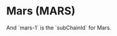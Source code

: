 # Mars (MARS)

<!--@include: ./_cosmos.md{,12}--> And `mars-1` is the `subChainId` for Mars.

<div ref="refDetectWallet"/>

<!--@include: ./_cosmos.md{14,}-->

<script setup>
import { createElement } from 'react'
import { createRoot } from 'react-dom/client'
import { ref, onMounted } from 'vue'

import DetectWallet from '../components/DetectWallet.jsx'

const refDetectWallet = ref()
const refConnectWallet = ref()
onMounted(() => {
  const rootDetectWallet = createRoot(refDetectWallet.value)
  rootDetectWallet.render(createElement(DetectWallet, {
    chainId: 'cosmos',
    subChainId: 'mars-1',
  }, null))
})
</script>
